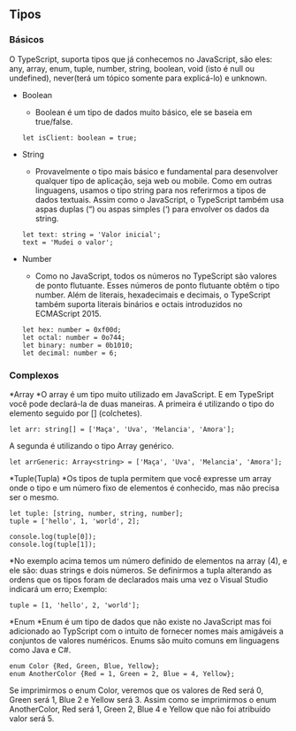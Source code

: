 ## Tipos

### Básicos
O TypeScript, suporta tipos que já conhecemos no JavaScript, são eles: &nbsp;
any, array, enum, tuple, number, string, boolean, void (isto é null ou undefined), never(terá um tópico somente para explicá-lo) e unknown.

* Boolean
  * Boolean é um tipo de dados muito básico, ele se baseia em true/false.
  ```
  let isClient: boolean = true;
  ```

* String
  * Provavelmente o tipo mais básico e fundamental para desenvolver qualquer tipo de aplicação, seja web ou mobile. Como em outras linguagens, usamos o tipo string para nos referirmos a tipos de dados textuais. Assim como o JavaScript, o TypeScript também usa aspas duplas (“) ou aspas simples (‘) para envolver os dados da string.
  ```
  let text: string = 'Valor inicial';
  text = 'Mudei o valor';
  ```

* Number
  * Como no JavaScript, todos os números no TypeScript são valores de ponto flutuante. Esses números de ponto flutuante obtêm o tipo number. Além de literais, hexadecimais e decimais, o TypeScript também suporta literais binários e octais introduzidos no ECMAScript 2015.
  ```
  let hex: number = 0xf00d;
  let octal: number = 0o744;
  let binary: number = 0b1010;
  let decimal: number = 6;
  ```
  
### Complexos

*Array
  *O array é um tipo muito utilizado em JavaScript. E em TypeSript você pode declará-la de duas maneiras.
  A primeira é utilizando o tipo do elemento seguido por [] (colchetes).
  ```
  let arr: string[] = ['Maça', 'Uva', 'Melancia', 'Amora'];
  ```
  A segunda é utilizando o tipo Array genérico.
  ```
  let arrGeneric: Array<string> = ['Maça', 'Uva', 'Melancia', 'Amora'];
  ```

*Tuple(Tupla)
  *Os tipos de tupla permitem que você expresse um array onde o tipo e um número fixo de elementos é conhecido, mas não precisa ser o mesmo.
  ```
  let tuple: [string, number, string, number];
  tuple = ['hello', 1, 'world', 2];
  
  console.log(tuple[0]);
  console.log(tuple[1]);
  ```
  *No exemplo acima temos um número definido de elementos na array (4), e ele são: duas strings e dois números.
  Se definirmos a tupla alterando as ordens que os tipos foram de declarados mais uma vez o Visual Studio indicará um erro;
  Exemplo:
  ```
  tuple = [1, 'hello', 2, 'world'];
  ```
  
*Enum
  *Enum é um tipo de dados que não existe no JavaScript mas foi adicionado ao TypScript com o intuito de fornecer nomes mais amigáveis a conjuntos de valores numéricos. Enums são muito comuns em linguagens como Java e C#.
  ```
  enum Color {Red, Green, Blue, Yellow};
  enum AnotherColor {Red = 1, Green = 2, Blue = 4, Yellow};
  ```
  Se imprimirmos o enum Color, veremos que os valores de Red será 0, Green será 1, Blue 2 e Yellow será 3.
  Assim como se imprimirmos o enum AnotherColor, Red será 1, Green 2, Blue 4 e Yellow que não foi atribuído valor será 5.
